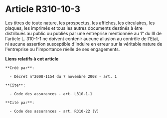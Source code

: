 # Article R310-10-3

Les titres de toute nature, les prospectus, les affiches, les circulaires, les plaques, les imprimés et tous les autres
documents destinés à être distribués au public ou publiés par une entreprise mentionnée au 1° du III de l'article L. 310-1-1
ne doivent contenir aucune allusion au contrôle de l'Etat, ni aucune assertion susceptible d'induire en erreur sur la
véritable nature de l'entreprise ou l'importance réelle de ses engagements.

**Liens relatifs à cet article**

	**Créé par**:

	  - Décret n°2008-1154 du 7 novembre 2008 - art. 1

	**Cite**:

	  - Code des assurances - art. L310-1-1

	**Cité par**:

	  - Code des assurances - art. R310-22 (V)
